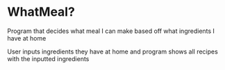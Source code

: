 # WhatMeal?

Program that decides what meal I can make based off what ingredients I have at home

User inputs ingredients they have at home and program shows all recipes with the inputted ingredients
